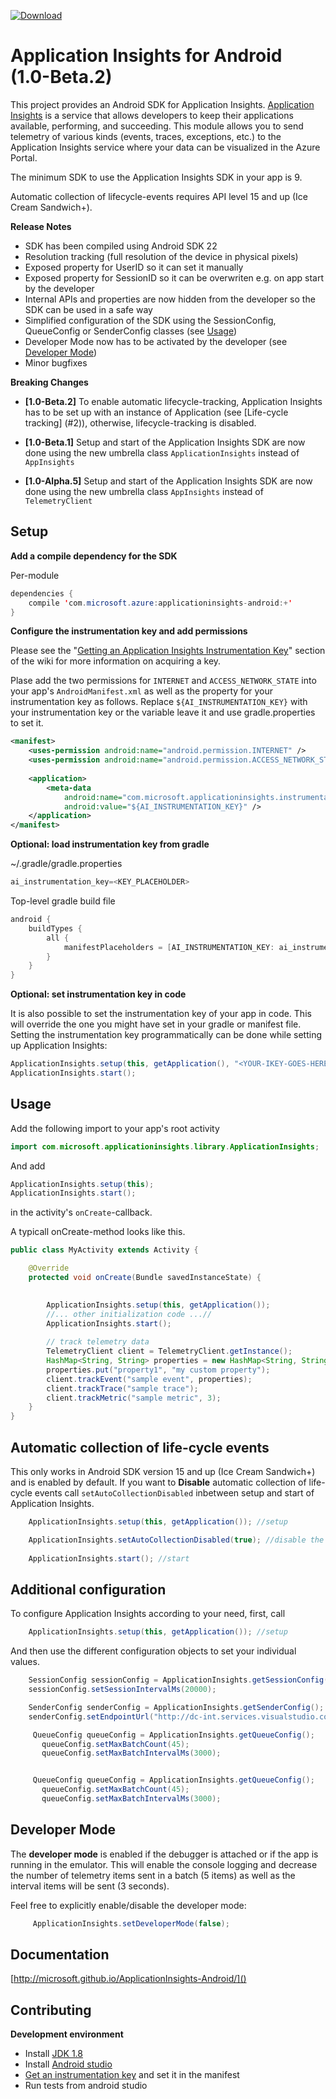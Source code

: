 [ ![Download](https://api.bintray.com/packages/appinsights-android/maven/ApplicationInsights-Android/images/download.svg) ](https://bintray.com/appinsights-android/maven/ApplicationInsights-Android/_latestVersion)

# Application Insights for Android (1.0-Beta.2)

This project provides an Android SDK for Application Insights. [Application Insights](http://azure.microsoft.com/en-us/services/application-insights/) is a service that allows developers to keep their applications available, performing, and succeeding. This module allows you to send telemetry of various kinds (events, traces, exceptions, etc.) to the Application Insights service where your data can be visualized in the Azure Portal.

The minimum SDK to use the Application Insights SDK in your app is 9.

Automatic collection of lifecycle-events requires API level 15 and up (Ice Cream Sandwich+).


**Release Notes**

* SDK has been compiled using Android SDK 22
* Resolution tracking (full resolution of the device in physical pixels)  
* Exposed property for UserID so it can set it manually
* Exposed property for SessionID so it can be overwriten e.g. on app start by the developer
* Internal APIs and properties are now hidden from the developer so the SDK can be used in a safe way
* Simplified configuration of the SDK using the SessionConfig, QueueConfig or SenderConfig classes (see [Usage](#1))
* Developer Mode now has to be activated by the developer (see [Developer Mode](#2))
* Minor bugfixes


**Breaking Changes**

* **[1.0-Beta.2]** To enable automatic lifecycle-tracking, Application Insights has to be set up with an instance of Application (see [Life-cycle tracking] (#2)), otherwise, lifecycle-tracking is disabled.

* **[1.0-Beta.1]** Setup and start of the Application Insights SDK are now done using the new umbrella class `ApplicationInsights` instead of `AppInsights `

* **[1.0-Alpha.5]** Setup and start of the Application Insights SDK are now done using the new umbrella class `AppInsights` instead of `TelemetryClient`

## Setup ##
	
**Add a compile dependency for the SDK**

Per-module

```java
dependencies {
    compile 'com.microsoft.azure:applicationinsights-android:+'
}
```

**Configure the instrumentation key and add permissions**

Please see the "[Getting an Application Insights Instrumentation Key](https://github.com/Microsoft/ApplicationInsights-Home/wiki#getting-an-application-insights-instrumentation-key)" section of the wiki for more information on acquiring a key.

Plase add the two permissions for `INTERNET` and `ACCESS_NETWORK_STATE` into your app's `AndroidManifest.xml` as well as the property for your instrumentation key as follows. Replace `${AI_INSTRUMENTATION_KEY}` with your instrumentation key or the variable leave it and use gradle.properties to set it. 

```xml
<manifest>
    <uses-permission android:name="android.permission.INTERNET" />
    <uses-permission android:name="android.permission.ACCESS_NETWORK_STATE" />
    
    <application>
        <meta-data
            android:name="com.microsoft.applicationinsights.instrumentationKey"
            android:value="${AI_INSTRUMENTATION_KEY}" />
    </application>
</manifest>
```

**Optional: load instrumentation key from gradle**

~/.gradle/gradle.properties

```java
ai_instrumentation_key=<KEY_PLACEHOLDER>
```

Top-level gradle build file

```java
android {
    buildTypes {
        all {
            manifestPlaceholders = [AI_INSTRUMENTATION_KEY: ai_instrumentation_key]
        }
    }
}
```

**Optional: set instrumentation key in code**

It is also possible to set the instrumentation key of your app in code. This will override the one you might have set in your gradle or manifest file. Setting the instrumentation key programmatically can be done while setting up Application Insights:

```java
ApplicationInsights.setup(this, getApplication(), "<YOUR-IKEY-GOES-HERE>");
ApplicationInsights.start();
```

## <a name="1"></a>Usage ##

Add the following import to your app's root activity

```java
import com.microsoft.applicationinsights.library.ApplicationInsights;
```

And add 
```java
ApplicationInsights.setup(this);
ApplicationInsights.start();
```

in the activity's `onCreate`-callback.

A typicall onCreate-method looks like this.

```java
public class MyActivity extends Activity {

    @Override
    protected void onCreate(Bundle savedInstanceState) {
        

        ApplicationInsights.setup(this, getApplication());
        //... other initialization code ...//
        ApplicationInsights.start();
        
        // track telemetry data
        TelemetryClient client = TelemetryClient.getInstance();
        HashMap<String, String> properties = new HashMap<String, String>();
        properties.put("property1", "my custom property");
        client.trackEvent("sample event", properties);
        client.trackTrace("sample trace");
        client.trackMetric("sample metric", 3);
    }
}
```

## <a name="2"></a> Automatic collection of life-cycle events

This only works in Android SDK version 15 and up (Ice Cream Sandwich+) and is enabled by default.
If you want to **Disable** automatic collection of life-cycle events call ```setAutoCollectionDisabled``` inbetween setup and start of Application Insights. 

```java
	ApplicationInsights.setup(this, getApplication()); //setup

	ApplicationInsights.setAutoCollectionDisabled(true); //disable the auto-collection
	
	ApplicationInsights.start(); //start
```

## <a name="3"></a> Additional configuration

To configure Application Insights according to your need, first, call

```java
	ApplicationInsights.setup(this, getApplication()); //setup

```

And then use the different configuration objects to set your individual values.

```java
 	SessionConfig sessionConfig = ApplicationInsights.getSessionConfig();
 	sessionConfig.setSessionIntervalMs(20000);

 	SenderConfig senderConfig = ApplicationInsights.getSenderConfig();
 	senderConfig.setEndpointUrl("http://dc-int.services.visualstudio.com/v2/track");

```

```java
     QueueConfig queueConfig = ApplicationInsights.getQueueConfig();
       queueConfig.setMaxBatchCount(45);
       queueConfig.setMaxBatchIntervalMs(3000);

```

```java

     QueueConfig queueConfig = ApplicationInsights.getQueueConfig();
       queueConfig.setMaxBatchCount(45);
       queueConfig.setMaxBatchIntervalMs(3000);

```

## <a name="4"></a> Developer Mode

The **developer mode** is enabled if the debugger is attached or if the app is running in the emulator. This will enable the console logging and decrease the number of telemetry items sent in a batch (5 items) as well as the interval items will be sent (3 seconds).

Feel free to explicitly enable/disable the developer mode:

```java
	 ApplicationInsights.setDeveloperMode(false);

```

## Documentation

[http://microsoft.github.io/ApplicationInsights-Android/]()

## Contributing

**Development environment**

* Install <a href="http://www.oracle.com/technetwork/java/javase/downloads/jdk8-downloads-2133151.html" target="_blank">JDK 1.8</a>
* Install <a href="http://developer.android.com/sdk/index.html" target="_blank">Android studio</a>
* [Get an instrumentation key](/Microsoft/ApplicationInsights-Home/wiki#getting-an-application-insights-instrumentation-key) and set it in the manifest
* Run tests from android studio

